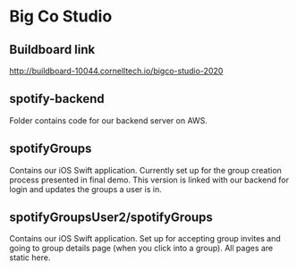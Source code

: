 # Big Co Studio 

## Buildboard link
http://buildboard-10044.cornelltech.io/bigco-studio-2020

## spotify-backend
Folder contains code for our backend server on AWS.

## spotifyGroups
Contains our iOS Swift application. Currently set up for the group creation process presented in final demo. This version is linked with our backend for login and updates the groups a user is in.

## spotifyGroupsUser2/spotifyGroups
Contains our iOS Swift application. Set up for accepting group invites and going to group details page (when you click into a group). All pages are static here. 


